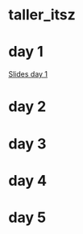 # taller_itsz

# day 1

[Slides day 1](https://docs.google.com/presentation/d/1W_Uut55RFo7HS19uLdRQrTjGuOWBcrlC/edit?usp=sharing&ouid=112454259737266877874&rtpof=true&sd=true)

# day 2

# day 3

# day 4

# day 5

